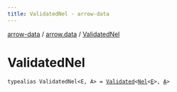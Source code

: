```yaml
---
title: ValidatedNel - arrow-data
---
```


[arrow-data](../index.html) / [arrow.data](index.html) / [ValidatedNel](./-validated-nel.html)

# ValidatedNel

`typealias ValidatedNel<E, A> = `[`Validated`](-validated/index.html)`<`[`Nel`](-nel.html)`<`[`E`](-validated-nel.html#E)`>, `[`A`](-validated-nel.html#A)`>`